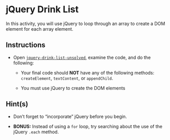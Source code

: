 # jQuery Drink List

In this activity, you will use jQuery to loop through an array to create a DOM element for each array element.

## Instructions

* Open [`jquery-drink-list-unsolved`](Unsolved/jquery-drinklist-unsolved.html), examine the code, and do the following:

  * Your final code should **NOT** have any of the following methods: `createElement`, `textContent`, or `appendChild`.

  * You must use jQuery to create the DOM elements

## Hint(s)

* Don’t forget to “incorporate” jQuery before you begin.

* **BONUS:** Instead of using a `for` loop, try searching about the use of the jQuery `.each` method.
